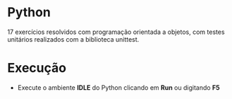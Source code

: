 # Python

17 exercícios resolvidos com programação orientada a objetos, com testes unitários realizados com a biblioteca unittest.


# Execução

<ul>
  <li>Execute o ambiente <b>IDLE</b> do Python clicando em <b>Run</b> ou digitando <b>F5</b></li>
<ul>
